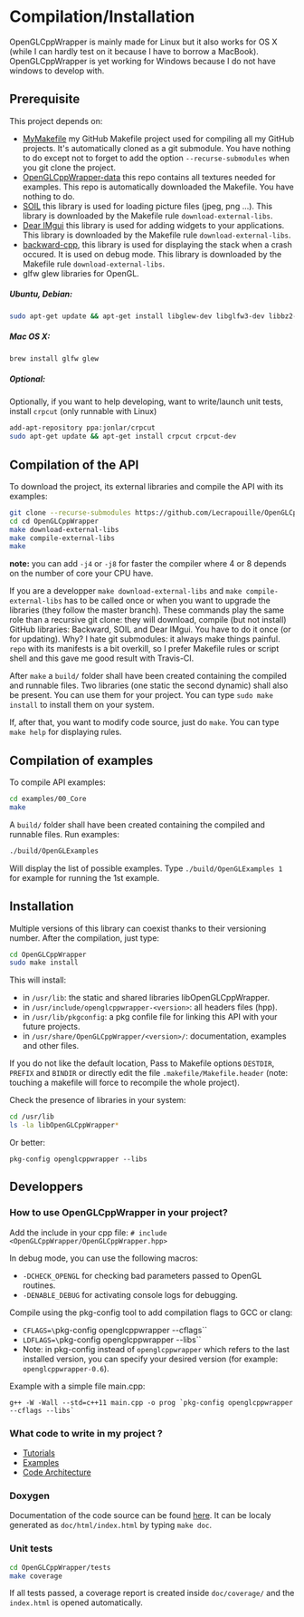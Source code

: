 # Compilation/Installation

OpenGLCppWrapper is mainly made for Linux but it also works for OS X (while I
can hardly test on it because I have to borrow a MacBook).  OpenGLCppWrapper is
yet working for Windows because I do not have windows to develop with.

## Prerequisite

This project depends on:
* [MyMakefile](https://github.com/Lecrapouille/MyMakefile) my GitHub Makefile
  project used for compiling all my GitHub projects. It's automatically cloned
  as a git submodule. You have nothing to do except not to forget to add the
  option `--recurse-submodules` when you git clone the project.
* [OpenGLCppWrapper-data](https://github.com/Lecrapouille/OpenGLCppWrapper-data)
  this repo contains all textures needed for examples. This repo is
  automatically downloaded the Makefile. You have nothing to do.
* [SOIL](https://github.com/kbranigan/Simple-OpenGL-Image-Library.git) this
  library is used for loading picture files (jpeg, png ...). This library is
  downloaded by the Makefile rule `download-external-libs`.
* [Dear IMgui](https://github.com/ocornut/imgui) this library is used for adding
  widgets to your applications. This library is downloaded by the Makefile rule
  `download-external-libs`.
* [backward-cpp](https://github.com/bombela/backward-cpp), this library is used
  for displaying the stack when a crash occured. It is used on debug mode. This
  library is downloaded by the Makefile rule `download-external-libs`.
* glfw glew libraries for OpenGL.

##### Ubuntu, Debian:

```sh
sudo apt-get update && apt-get install libglew-dev libglfw3-dev libbz2-dev
```

##### Mac OS X:
```sh
brew install glfw glew
```

##### Optional:

Optionally, if you want to help developing, want to write/launch unit tests,
install `crpcut` (only runnable with Linux)

```sh
add-apt-repository ppa:jonlar/crpcut
sudo apt-get update && apt-get install crpcut crpcut-dev
```

## Compilation of the API

To download the project, its external libraries and compile the API with its examples:
```sh
git clone --recurse-submodules https://github.com/Lecrapouille/OpenGLCppWrapper.git --depth=1
cd cd OpenGLCppWrapper
make download-external-libs
make compile-external-libs
make
```

**note:** you can add `-j4` or `-j8` for faster the compiler where 4 or 8
depends on the number of core your CPU have.

If you are a developper `make download-external-libs` and `make
compile-external-libs` has to be called once or when you want to upgrade the
libraries (they follow the master branch). These commands play the same role
than a recursive git clone: they will download, compile (but not install) GitHub
libraries: Backward, SOIL and Dear IMgui. You have to do it once (or for
updating). Why? I hate git submodules: it always make things painful. `repo`
with its manifests is a bit overkill, so I prefer Makefile rules or script
shell and this gave me good result with Travis-CI.

After `make` a `build/` folder shall have been created containing the compiled
and runnable files. Two libraries (one static the second dynamic) shall also be
present. You can use them for your project. You can type `sudo make install` to
install them on your system.

If, after that, you want to modify code source, just do `make`. You can type
`make help` for displaying rules.

## Compilation of examples

To compile API examples:
```sh
cd examples/00_Core
make
```

A `build/` folder shall have been created containing the compiled and runnable
files. Run examples:
```sh
./build/OpenGLExamples
```

Will display the list of possible examples. Type `./build/OpenGLExamples 1` for
example for running the 1st example.

## Installation

Multiple versions of this library can coexist thanks to their versioning number.
After the compilation, just type:

```sh
cd OpenGLCppWrapper
sudo make install
```

This will install:
* in `/usr/lib`: the static and shared libraries libOpenGLCppWrapper.
* in `/usr/include/openglcppwrapper-<version>`: all headers files (hpp).
* in `/usr/lib/pkgconfig`: a pkg confile file for linking this API with your future projects.
* in `/usr/share/OpenGLCppWrapper/<version>/`: documentation, examples and other files.

If you do not like the default location, Pass to Makefile options `DESTDIR`,
`PREFIX` and `BINDIR` or directly edit the file `.makefile/Makefile.header`
(note: touching a makefile will force to recompile the whole project).

Check the presence of libraries in your system:
```sh
cd /usr/lib
ls -la libOpenGLCppWrapper*
```
Or better:
```
pkg-config openglcppwrapper --libs
```

## Developpers

### How to use OpenGLCppWrapper in your project?

Add the include in your cpp file: `# include <OpenGLCppWrapper/OpenGLCppWrapper.hpp>`

In debug mode, you can use the following macros:
* `-DCHECK_OPENGL` for checking bad parameters passed to OpenGL routines.
* `-DENABLE_DEBUG` for activating console logs for debugging.

Compile using the pkg-config tool to add compilation flags to GCC or clang:
* `CFLAGS=\`pkg-config openglcppwrapper --cflags\``
* `LDFLAGS=\`pkg-config openglcppwrapper --libs\``
* Note: in pkg-config instead of `openglcppwrapper` which refers to the last installed version,
you can specify your desired version (for example: `openglcppwrapper-0.6`).

Example with a simple file main.cpp:
```
g++ -W -Wall --std=c++11 main.cpp -o prog `pkg-config openglcppwrapper --cflags --libs`
```

### What code to write in my project ?

* [Tutorials](https://github.com/Lecrapouille/OpenGLCppWrapper/blob/master/doc/tutorials/Core.md)
* [Examples](https://github.com/Lecrapouille/OpenGLCppWrapper/blob/master/examples/README.md)
* [Code Architecture](https://github.com/Lecrapouille/OpenGLCppWrapper/blob/master/doc/Architecture.md)

### Doxygen

Documentation of the code source can be found [here](https://lecrapouille.github.io/OpenGLCppWrapper.github.io/). It can be localy generated as `doc/html/index.html` by typing `make doc`.

### Unit tests

```sh
cd OpenGLCppWrapper/tests
make coverage
```

If all tests passed, a coverage report is created inside `doc/coverage/` and the
`index.html` is opened automatically.

